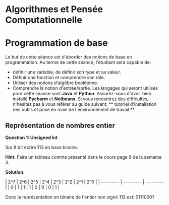 Algorithmes et Pensée Computationnelle
======================================

# Programmation de base

Le but de cette séance est d'aborder des notions de base en programmation. Au terme de cette séance, l'étudiant sera capable de:
- définir une variable, de définir son type et sa valeur.
- Définir une fonction et comprendre son rôle.
- Utiliser des notions d'algèbre booléenne.
- Comprendre la notion d'entrée/sortie.
Les langages qui seront utilisés pour cette séance sont __Java__ et __Python__. Assurez-vous d'avoir bien installé __Pycharm__ et __Netbeans__. Si vous rencontrez des difficultés, n'hésitez pas à vous référer au guide suivant: ** tutoriel d'installation des outils et prise en main de l'environnement de travail **.


## Représentation de nombres entier

**Question 1: Unsigned int** 

Sur 8 bit écrire 113 en base binaire.

**Hint:** Faire un tableau comme présenté dans le cours page 9 de la semaine 3. 

**Solution:** 

| 2^7 | 2^6 | 2^5 | 2^4 | 2^3 | 2^2 | 2^1 | 2^0 |
| --------- | --------- | --------- |
| 0 | 1 | 1 | 1 | 0 | 0 | 0 | 1 |

Donc la représentation en binaire de l'entier non signé 113 est: 01110001



